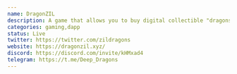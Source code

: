 ```yaml
---
name: DragonZIL
description: A game that allows you to buy digital collectible "dragons" with ZIL, which mate, fight and mutate.
categories: gaming,dapp
status: Live
twitter: https://twitter.com/zildragons
website: https://dragonzil.xyz/
discord: https://discord.com/invite/kHMxad4
telegram: https://t.me/Deep_Dragons
---
```

